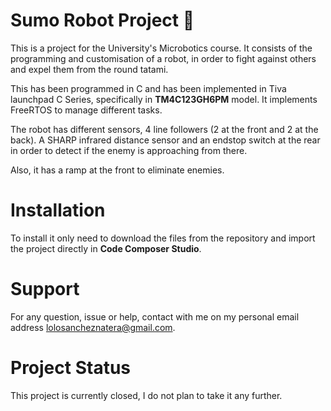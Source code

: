 # Sumo Robot Project :robot:

This is a project for the University's Microbotics course. It consists of the programming and customisation of a robot, in order to fight against others and expel them from the round tatami.

This has been programmed in C  and has been implemented in Tiva launchpad C Series, specifically in **TM4C123GH6PM** model. It implements FreeRTOS to manage different tasks. 

The robot has different sensors, 4 line followers (2 at the front and 2 at the back). A SHARP infrared distance sensor and an endstop switch at the rear in order to detect if the enemy is approaching from there.

Also, it has a ramp at the front to eliminate enemies.

# Installation

To install it only need to download the files from the repository and import the project directly in **Code Composer Studio**.

# Support

For any question, issue or help, contact with me on my personal email address lolosancheznatera@gmail.com.

# Project Status

This project is currently closed, I do not plan to take it any further.
